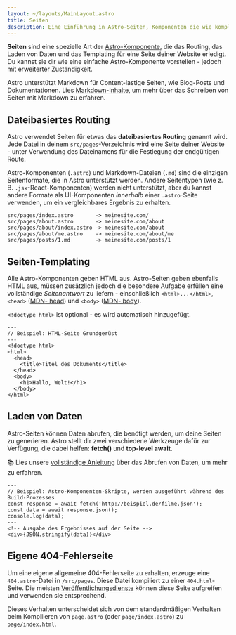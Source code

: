 ```yaml
---
layout: ~/layouts/MainLayout.astro
title: Seiten
description: Eine Einführung in Astro-Seiten, Komponenten die wie komplette Seiten funktionieren.
---
```


**Seiten** sind eine spezielle Art der [Astro-Komponente](/core-concepts/astro-components), die das Routing, das Laden von Daten und das Templating für eine Seite deiner Website erledigt. Du kannst sie dir wie eine einfache Astro-Komponente vorstellen - jedoch mit erweiterter Zuständigkeit.

Astro unterstützt Markdown für Content-lastige Seiten, wie Blog-Posts und Dokumentationen. Lies [Markdown-Inhalte](/guides/markdown-content), um mehr über das Schreiben von Seiten mit Markdown zu erfahren.

## Dateibasiertes Routing

Astro verwendet Seiten für etwas das **dateibasiertes Routing** genannt wird. Jede Datei in deinem `src/pages`-Verzeichnis wird eine Seite deiner Website - unter Verwendung des Dateinamens für die Festlegung der endgültigen Route.

Astro-Komponenten (`.astro`) und Markdown-Dateien (`.md`) sind die einzigen Seitenformate, die in Astro unterstützt werden. Andere Seitentypen (wie z. B. `.jsx`-React-Komponenten) werden nicht unterstützt, aber du kannst andere Formate als UI-Komponenten _innerhalb_ einer `.astro`-Seite verwenden, um ein vergleichbares Ergebnis zu erhalten.

```
src/pages/index.astro       -> meinesite.com/
src/pages/about.astro       -> meinesite.com/about
src/pages/about/index.astro -> meinesite.com/about
src/pages/about/me.astro    -> meinesite.com/about/me
src/pages/posts/1.md        -> meinesite.com/posts/1
```

## Seiten-Templating

Alle Astro-Komponenten geben HTML aus. Astro-Seiten geben ebenfalls HTML aus, müssen zusätzlich jedoch die besondere Aufgabe erfüllen eine vollständige _Seitenantwort_ zu liefern - einschließlich `<html>...</html>`, `<head>` ([MDN<span class="sr-only">- head</span>](https://developer.mozilla.org/en-US/docs/Web/HTML/Element/head)) und `<body>` ([MDN<span class="sr-only">- body</span>](https://developer.mozilla.org/en-US/docs/Web/HTML/Element/body)).

`<!doctype html>` ist optional - es wird automatisch hinzugefügt.

```astro
---
// Beispiel: HTML-Seite Grundgerüst
---
<!doctype html>
<html>
  <head>
    <title>Titel des Dokuments</title>
  </head>
  <body>
    <h1>Hallo, Welt!</h1>
  </body>
</html>
```

## Laden von Daten

Astro-Seiten können Daten abrufen, die benötigt werden, um deine Seiten zu generieren. Astro stellt dir zwei verschiedene Werkzeuge dafür zur Verfügung, die dabei helfen: **fetch()** und **top-level await**.

📚 Lies unsere [vollständige Anleitung](/guides/data-fetching) über das Abrufen von Daten, um mehr zu erfahren.

```astro
---
// Beispiel: Astro-Komponenten-Skripte, werden ausgeführt während des Build-Prozesses
const response = await fetch('http://beispiel.de/filme.json');
const data = await response.json();
console.log(data);
---
<!-- Ausgabe des Ergebnisses auf der Seite -->
<div>{JSON.stringify(data)}</div>
```

## Eigene 404-Fehlerseite

Um eine eigene allgemeine 404-Fehlerseite zu erhalten, erzeuge eine `404.astro`-Datei in `/src/pages`. Diese Datei kompiliert zu einer `404.html`-Seite. Die meisten [Veröffentlichungsdienste](/guides/deploy) können diese Seite aufgreifen und verwenden sie entsprechend.

Dieses Verhalten unterscheidet sich von dem standardmäßigen Verhalten beim Kompilieren von `page.astro` (oder `page/index.astro`) zu `page/index.html`.
